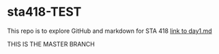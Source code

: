 # sta418-TEST
 This repo is to explore GitHub and markdown for STA 418
 [link to day1.md](day1.md)

THIS IS THE MASTER BRANCH
